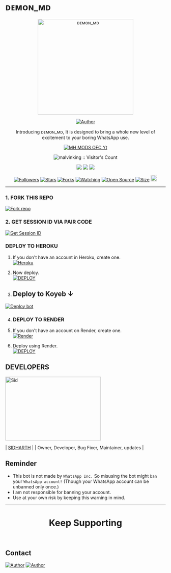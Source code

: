 # ᴅᴇᴍᴏɴ_ᴍᴅ 

<p align="center">
  <a href="https://youtube.com/@speedtechi">
    <img alt="ᴅᴇᴍᴏɴ_ᴍᴅ" height="300" src="https://telegra.ph/file/fbbe1744668b44637c21a.jpg">
  </a>
</p>

<p align="center">
  <a href="https://github.com/malvinking"><img title="Author" src="https://img.shields.io/badge/malvinking?style=for-the- badge&logo=WhatsApp"></a>
</p>

<p align="center">Introducing ᴅᴇᴍᴏɴ_ᴍᴅ, It is designed to bring a whole new level of excitement to your boring WhatsApp use.</p>

<p align="center">
  <a aria-label="ᴅᴇᴍᴏɴ_ᴍᴅ is free to use" href="https://youtube.com/@speedtechi" target="_blank">
    <img alt="MH MODS OFC Yt" src="https://img.shields.io/youtube/channel/subscribers/@speedtechi" target="_blank" />
  </a>
</p>

<p align="center"><img src="https://profile-counter.glitch.me/{malvinking}/count.svg" alt="malvinking :: Visitor's Count" /></p>

<p align="center">
  <a href="https://whatsapp.com/channel/0029Vac8SosLY6d7CAFndv3Z"><img src="https://img.shields.io/badge/Connect on WhatsApp-25D366?style=for-the-badge&logo=whatsapp&logoColor=white"></a>
  <a href="https://www.youtube.com/channel/@speedtechi"><img src="https://img.shields.io/badge/Subcribe On Youtube-E4405F?style=for-the-badge&logo=youtube&logoColor=white"></a>
  <a href="https://whatsapp.com/channel/0029Vac8SosLY6d7CAFndv3Z"><img src="https://img.shields.io/badge/Join WhatsApp Group-25D366?style=for-the-badge&logo=whatsapp&logoColor=white"></a>
</p>

<p align="center">
  <a href="https://github.com/malvinking/followers"><img title="Followers" src="https://img.shields.io/github/followers/malvinking?color=red&style=flat-square"></a>
  <a href="https://github.com/malvinking/Demon_md/stargazers"><img title="Stars" src="https://img.shields.io/github/stars/malvinking/Demon_md?color=blue&style=flat-square"></a>
  <a href="https://github.com/malvinking/Demon_md/network/members"><img title="Forks" src="https://img.shields.io/github/forks/malvinking/Demon_md?color=red&style=flat-square"></a>
  <a href="https://github.com/malvinking/Demon_m/watchers"><img title="Watching" src="https://img.shields.io/github/watchers/malvinking/Demon_md?label=Watchers&color=blue&style=flat-square"></a>
  <a href="https://github.com/malvinking/Demon_md"><img title="Open Source" src="https://img.shields.io/badge/Author-ᴍᴀʟᴠɪɴ-ᴋɪɴɢX %20HASEEB-red?v=103"></a>
  <a href="https://github.com/malvinking/Demon_md"><img title="Size" src="https://img.shields.io/github/repo-size/malvinking/Demon_md?style=flat-square&color=green"></a>
  <a href="https://github.com/malvinking/Demon_m/graphs/commit-activity"><img height="20" src="https://img.shields.io/badge/Maintained%3F-yes-green.svg"></a>
</p>

---

### 1. FORK THIS REPO

<a href='https://github.com/malvinking/Demon_md/fork' target="_blank"><img alt='Fork repo' src='https://img.shields.io/badge/Fork This Repo-black?style=for-the-badge&logo=git&logoColor=white'/></a>

### 2. GET SESSION ID VIA PAIR CODE

<a href='https://replit.com/@sid47/Ethix-MD-1?v=1' target="_blank"><img alt='Get Session ID' src='https://img.shields.io/badge/Click here to get your session id-blue?style=for-the-badge&logo=opencv&logoColor=white'/></a>

### DEPLOY TO HEROKU

1. If you don't have an account in Heroku, create one.
    <br>
    <a href='https://signup.heroku.com/' target="_blank"><img alt='Heroku' src='https://img.shields.io/badge/-Create-black?style=for-the-badge&logo=heroku&logoColor=white'/></a>
2. Now deploy.
    <br>
    <a href='https://heroku.com/deploy' target="_blank"><img alt='DEPLOY' src='https://img.shields.io/badge/-DEPLOY-black?style=for-the-badge&logo=heroku&logoColor=white'/></a>



3. ## Deploy to Koyeb ↓

<a href="https://app.koyeb.com/services/deploy/?type=git&repository=github.com%2Fmalvinking%2FDemon_md&branch=main&name=ethix-md&builder=dockerfile&env%5BAUTO_BLOCK=false%5D=&env%5BSESSION_ID%5D=your%20sessionid%20here&env%5BMODE%5D=public&env=%5BAUTO_READ%5D%3Dfalse&env%5BAUTO_STATUS_SEEN%5D=true" target="blank"><img align="center" src="https://i.imgur.com/PNoLtFq.png" alt="Deploy bot"/></a>


4. ### DEPLOY TO RENDER

1. If you don't have an account on Render, create one.
    <br>
    <a href='https://dashboard.render.com/register' target="_blank"><img alt='Render' src='https://img.shields.io/badge/-Create-black?style=for-the-badge&logo=render&logoColor=white'/></a>
2. Deploy using Render.
    <br>
    <a href='https://render.com/deploy' target="_blank"><img alt='DEPLOY' src='https://img.shields.io/badge/-DEPLOY-black?style=for-the-badge&logo=render&logoColor=white'/></a>




## DEVELOPERS

<div align="left">
  <a href="https://github.com/malvinking"><img src="https://telegra.ph/file/fbbe1744668b44637c21a.jpg" width="300" height="200" alt="Sid"></a>
  
  | [SIDHARTH](https://github.com/malvinking) |
  | Owner, Developer, Bug Fixer, Maintainer, updates |
</div>



## Reminder

- This bot is not made by `WhatsApp Inc.` So misusing the bot might `ban` your `WhatsApp account!` (Though your WhatsApp account can be unbanned only once.)
- I am not responsible for banning your account.
- Use at your own risk by keeping this warning in mind.

---

<h1 align="center">Keep Supporting</h1>

<br>

## Contact

<p align="left">
  <a href="malvinking:malvinb003@gmail.com"><img title="Author" src="https://img.shields.io/badge/GMAIL-ME-black?style=for-the-badge&logo=Gmail"></a>
  <a href="https://wa.me/919142294671?text=Hi+sid+Sir...+I+need+some+help+in+ᴅᴇᴍᴏɴ_ᴍᴅ"><img title="Author" src="https://img.shields.io/badge/WHATSAPP-ME-red?style=for-the-badge&logo=WhatsApp"></a>
</p>

